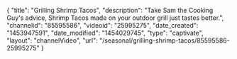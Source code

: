 {
    "title": "Grilling Shrimp Tacos",
    "description": "Take Sam the Cooking Guy's advice, Shrimp Tacos made on your outdoor grill just tastes better.",
    "channelid": "85595586",
    "videoid": "25995275",
    "date_created": "1453947591",
    "date_modified": "1454029745",
    "type": "captivate",
    "layout": "channelVideo",
    "url": "\/seasonal\/grilling-shrimp-tacos\/85595586-25995275"
}